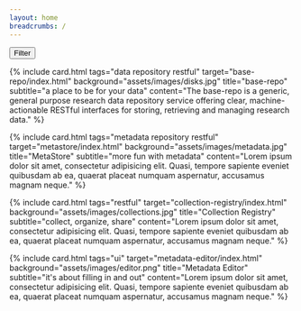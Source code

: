 ```yaml
---
layout: home
breadcrumbs: /
---
```


<div id="myBtnContainer">
  <div id="example-select"></div>
  <button id="btn_all" class="btn rounded-lg shadow-lg"> Filter</button>
</div>

<div class="flex flex-wrap -m-3"> 


{% include card.html tags="data repository restful" 
target="base-repo/index.html" 
background="assets/images/disks.jpg"
title="base-repo"
subtitle="a place to be for your data"
content="The base-repo is a generic, general purpose research data repository service offering clear, machine-actionable RESTful interfaces for storing, retrieving and managing research data."
%}

{% include card.html tags="metadata repository restful"
target="metastore/index.html"
background="assets/images/metadata.jpg"
title="MetaStore"
subtitle="more fun with metadata"
content="Lorem ipsum dolor sit amet, consectetur adipisicing elit. Quasi, tempore sapiente eveniet quibusdam ab ea, quaerat placeat numquam aspernatur, accusamus magnam neque."
%}

{% include card.html tags="restful"
target="collection-registry/index.html"
background="assets/images/collections.jpg"
title="Collection Registry"
subtitle="collect, organize, share"
content="Lorem ipsum dolor sit amet, consectetur adipisicing elit. Quasi, tempore sapiente eveniet quibusdam ab ea, quaerat placeat numquam aspernatur, accusamus magnam neque."
%}

{% include card.html tags="ui"
target="metadata-editor/index.html"
background="assets/images/editor.png"
title="Metadata Editor"
subtitle="it's about filling in and out"
content="Lorem ipsum dolor sit amet, consectetur adipisicing elit. Quasi, tempore sapiente eveniet quibusdam ab ea, quaerat placeat numquam aspernatur, accusamus magnam neque."
%}

</div>


<script>

var myOptions = [
  { label: 'Repository', value: 'repository' },
  { label: 'Data', value: 'data' },
  { label: 'Metadata', value: 'metadata' },
  { label: 'RESTful', value: 'restful' },
  { label: 'UI', value: 'ui' }
];

VirtualSelect.init({
  ele: '#example-select',
  options: myOptions,
  multiple: true
});

document.querySelector('#example-select').setValue(['repository', 'data', 'metadata', 'restful', 'ui']);
filterSelection(['repository', 'data', 'metadata', 'restful', 'ui']);

function filterSelection(values) {
  var x, i, j;
x = document.getElementsByClassName("filterDiv");
for (i = 0; i < x.length; i++) {
    w3RemoveClass(x[i], "show");
}

for (i = 0; i < x.length; i++) {
    for(j=0;j<values.length;j++){
        if (x[i].className.indexOf(values[j]) > -1) w3AddClass(x[i], "show");
    }
};
}

function w3AddClass(element, name) {
  var i, arr1, arr2;
  arr1 = element.className.split(" ");
  arr2 = name.split(" ");
  for (i = 0; i < arr2.length; i++) {
    if (arr1.indexOf(arr2[i]) == -1) {element.className += " " + arr2[i];}
  }
}

function w3RemoveClass(element, name) {
  var i, arr1, arr2;
  arr1 = element.className.split(" ");
  arr2 = name.split(" ");
  for (i = 0; i < arr2.length; i++) {
    while (arr1.indexOf(arr2[i]) > -1) {
      arr1.splice(arr1.indexOf(arr2[i]), 1);     
    }
  }
  element.className = arr1.join(" ");
}

var btnContainer = document.getElementById("myBtnContainer");
var btns = btnContainer.getElementsByClassName("btn");

btns[0].addEventListener("click", function(evt){ 
    filterSelection($('#example-select').val());
});

</script>

